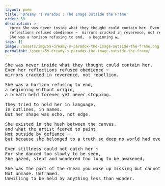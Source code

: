 ```yaml
---
layout: poem
title: 'Dreamy''s Paradox : The Image Outside the Frame'
order: 59
description: >-
  <pre> She was never inside what they thought could contain her. Even her
  reflections refused obedience ~  mirrors cracked in reverence, not rebellion.
  She was a horizon refusing to end,  a beginning w…
tags: []
image: /assets/img/59-dreamy-s-paradox-the-image-outside-the-frame.png
permalink: /poems/59-dreamy-s-paradox-the-image-outside-the-frame/
---
```


<pre>
She was never inside what they thought could contain her.
Even her reflections refused obedience ~ 
mirrors cracked in reverence, not rebellion.

She was a horizon refusing to end, 
a beginning without origin, 
a breath held forever yet never stopping.

They tried to hold her in language, 
in outlines, in names.
But her shape was echo, not edge.

She existed in the hush between the canvas,
and what the artist feared to paint.
Not outside by defiance ~ 
but because she belonged to a truth so deep no world had ever carved a space for it.

Even stillness could not catch her ~
For she danced too slowly to be seen, 
She gazed, slept and wondered too long to be awakened,

She was the part of the dream you wake up missing but cannot remember.
Not unmade. Unframed. 
Unwilling to be held by anything less than wonder.
</pre>
